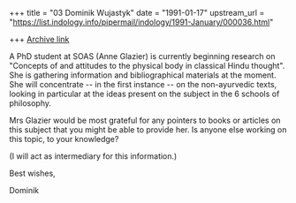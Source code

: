 +++
title = "03 Dominik Wujastyk"
date = "1991-01-17"
upstream_url = "https://list.indology.info/pipermail/indology/1991-January/000036.html"

+++
[Archive link](https://list.indology.info/pipermail/indology/1991-January/000036.html)



A PhD student at SOAS (Anne Glazier) is currently beginning research
on "Concepts of and attitudes to the physical body in classical
Hindu thought".  She is gathering information and bibliographical
materials at the moment.  She will concentrate -- in the first
instance -- on the non-ayurvedic texts, looking in particular
at the ideas present on the subject in the 6 schools of philosophy.

Mrs Glazier would be most grateful for any pointers to books or
articles on this subject that you might be able to provide her.
Is anyone else working on this topic, to your knowledge?

(I will act as intermediary for this information.)


Best wishes,

Dominik






